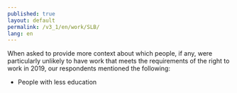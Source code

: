 ```yaml
---
published: true
layout: default
permalink: /v3_1/en/work/SLB/
lang: en
---
```

When asked to provide more context about which people, if any, were particularly unlikely to have work that meets the requirements of the right to work in 2019, our respondents mentioned the following:
- People with less education
